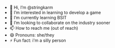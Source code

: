 - 👋 Hi, I’m @stringkarm
- 👀 I’m interested in learning to develop a game
- 🌱 I’m currently learning BSIT
- 💞️ I’m looking to collaborate on the industry sooner 
- 📫 How to reach me (out of reach)
- 😄 Pronouns: she/they
- ⚡ Fun fact: i'm a silly person

<!---
stringkarm/stringkarm is a ✨ special ✨ repository because its `README.md` (this file) appears on your GitHub profile.
You can click the Preview link to take a look at your changes.
--->
